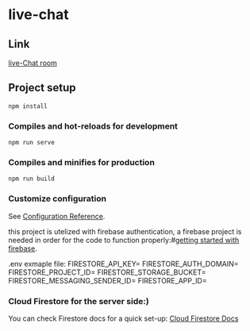 # live-chat

## Link

[live-Chat room](https://live-chat-24679.web.app/)

## Project setup

```
npm install
```

### Compiles and hot-reloads for development

```
npm run serve
```

### Compiles and minifies for production

```
npm run build
```

### Customize configuration

See [Configuration Reference](https://cli.vuejs.org/config/).

this project is utelized with firebase authentication, a firebase project is needed in order for the code to function properly:#[getting started with firebase](https://firebase.google.com/docs/web/setup#create-firebase-project).

.env exmaple file:
FIRESTORE_API_KEY=
FIRESTORE_AUTH_DOMAIN=
FIRESTORE_PROJECT_ID=
FIRESTORE_STORAGE_BUCKET=
FIRESTORE_MESSAGING_SENDER_ID=
FIRESTORE_APP_ID=

### Cloud Firestore for the server side:)

You can check Firestore docs for a quick set-up:
[Cloud Firestore Docs](https://firebase.google.com/docs/firestore/quickstart)
